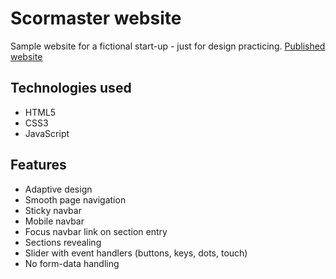 # Scormaster website

Sample website for a fictional start-up - just for design practicing.
[Published website](https://scormaster.netlify.app/)

## Technologies used

- HTML5
- CSS3
- JavaScript

## Features

- Adaptive design
- Smooth page navigation
- Sticky navbar
- Mobile navbar
- Focus navbar link on section entry
- Sections revealing
- Slider with event handlers (buttons, keys, dots, touch)
- No form-data handling
